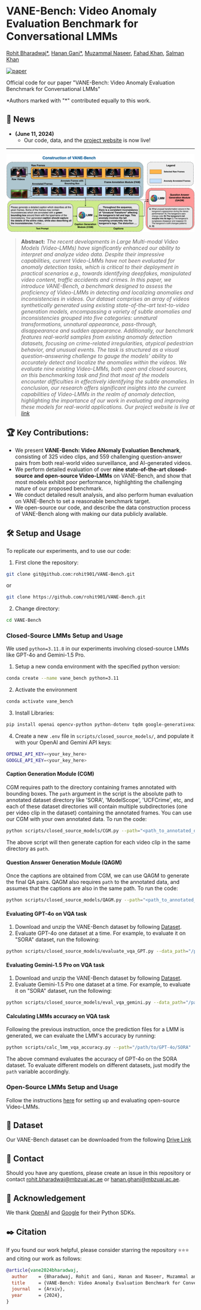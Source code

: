 # VANE-Bench: Video Anomaly Evaluation Benchmark for Conversational LMMs

[Rohit Bharadwaj*](https://rohit901.github.io), [Hanan Gani*](https://hananshafi.github.io/), [Muzammal Naseer](https://muzammal-naseer.com/), [Fahad Khan](https://sites.google.com/view/fahadkhans/home), [Salman Khan](https://salman-h-khan.github.io/)

[![paper](https://img.shields.io/badge/arXiv-Paper-<COLOR>.svg)]()

Official code for our paper "VANE-Bench: Video Anomaly Evaluation Benchmark for Conversational LMMs"

*Authors marked with "\*" contributed equally to this work.

## :rocket: News
* **(June 11, 2024)**
  * Our code, data, and the [project website](https://hananshafi.github.io/vane-benchmark/) is now live!

<hr>


![method-diagram](https://github.com/rohit901/VANE-Bench/blob/main/assets/Main_VANE-Bench%20Flow_v7.png?raw=true)
> **Abstract:** *The recent developments in Large Multi-modal Video Models (Video-LMMs) have significantly enhanced our ability to interpret and analyze video data. Despite their impressive capabilities, current Video-LMMs have not been evaluated for anomaly detection tasks, which is critical to their deployment in practical scenarios e.g., towards identifying deepfakes, manipulated video content, traffic accidents and crimes. In this paper, we introduce VANE-Bench, a benchmark designed to assess the proficiency of Video-LMMs in detecting and localizing anomalies and inconsistencies in videos. Our dataset comprises an array of videos synthetically generated using existing state-of-the-art text-to-video generation models, encompassing a variety of subtle anomalies and inconsistencies grouped into five categories: unnatural transformations, unnatural appearance, pass-through, disappearance and sudden appearance. Additionally, our benchmark features real-world samples from existing anomaly detection datasets, focusing on crime-related irregularities, atypical pedestrian behavior, and unusual events. The task is structured as a visual question-answering challenge to gauge the models' ability to accurately detect and localize the anomalies within the videos. We evaluate nine existing Video-LMMs, both open and closed sources, on this benchmarking task and find that most of the models encounter difficulties in effectively identifying the subtle anomalies. In conclusion, our research offers significant insights into the current capabilities of Video-LMMs in the realm of anomaly detection, highlighting the importance of our work in evaluating and improving these models for real-world applications. Our project website is live at [link](https://hananshafi.github.io/vane-benchmark/)*
>

## :trophy: Key Contributions:

- We present **VANE-Bench: Video ANomaly Evaluation Benchmark**, consisting of 325 video clips, and 559 challenging question-answer pairs from both real-world video surveillance, and AI-generated videos.
- We perform detailed evaluation of over **nine state-of-the-art closed-source and open-source Video-LMMs** on VANE-Bench, and show that most models exhibit poor performance, highlighting the challenging nature of our proposed benchmark.
- We conduct detailed result analysis, and also perform human evaluation on VANE-Bench to set a reasonable benchmark target.
- We open-source our code, and describe the data construction process of VANE-Bench along with making our data publicly available.

## :hammer_and_wrench: Setup and Usage
To replicate our experiments, and to use our code:
1. First clone the repository:
```bash
git clone git@github.com:rohit901/VANE-Bench.git
```
or
```bash
git clone https://github.com/rohit901/VANE-Bench.git
```
2. Change directory:
```bash
cd VANE-Bench
```

### Closed-Source LMMs Setup and Usage
We used `python=3.11.8` in our experiments involving closed-source LMMs like GPT-4o and Gemini-1.5 Pro. 
1. Setup a new conda environment with the specified python version:
```bash
conda create --name vane_bench python=3.11
```
2. Activate the environment
```bash
conda activate vane_bench
```
3. Install Libraries:
```bash
pip install openai opencv-python python-dotenv tqdm google-generativeai
```
4. Create a new `.env` file in `scripts/closed_source_models/`, and populate it with your OpenAI and Gemini API keys:
```bash
OPENAI_API_KEY=<your_key_here>
GOOGLE_API_KEY=<your_key_here>
```

#### Caption Generation Module (CGM)
CGM requires path to the directory containing frames annotated with bounding boxes. The `path` argument in the script is the absolute path to annotated dataset directory like 'SORA', 'ModelScope', 'UCFCrime', etc, and each of these dataset directories will contain multiple subdirectories (one per video clip in the dataset) containing the annotated frames. You can use our CGM with your own annotated data.
To run the code:
```bash
python scripts/closed_source_models/CGM.py --path="<path_to_annotated_dataset>"
```
The above script will then generate caption for each video clip in the same directory as `path`.

#### Question Answer Generation Module (QAGM)
Once the captions are obtained from CGM, we can use QAGM to generate the final QA pairs. QAGM also requires `path` to the annotated data, and assumes that the captions are also in the same path.
To run the code:
```bash
python scripts/closed_source_models/QAGM.py --path="<path_to_annotated_dataset_and_captions>"
```

#### Evaluating GPT-4o on VQA task
1. Download and unzip the VANE-Bench dataset by following [Dataset](#floppy_disk-dataset).
2. Evaluate GPT-4o one dataset at a time. For example, to evaluate it on "SORA" dataset, run the following:
```bash
python scripts/closed_source_models/evaluate_vqa_GPT.py --data_path="/path/to/VQA_Data/AI-Generated/SORA" --out_path="/path/to/GPT-4o/SORA"
```

#### Evaluating Gemini-1.5 Pro on VQA task
1. Download and unzip the VANE-Bench dataset by following [Dataset](#floppy_disk-dataset).
2. Evaluate Gemini-1.5 Pro one dataset at a time. For example, to evaluate it on "SORA" dataset, run the following:
```bash
python scripts/closed_source_models/eval_vqa_gemini.py --data_path="/path/to/VQA_Data/AI-Generated/SORA" --out_path="/path/to/Gemini-Pro/SORA"
```

#### Calculating LMMs accuracy on VQA task
Following the previous instruction, once the prediction files for a LMM is generated, we can evaluate the LMM's accuracy by running:
```bash
python scripts/calc_lmm_vqa_accuracy.py --path="/path/to/GPT-4o/SORA"
```
The above command evaluates the accuracy of GPT-4o on the SORA dataset. To evaluate different models on different datasets, just modify the `path` variable accordingly.

### Open-Source LMMs Setup and Usage
Follow the instructions [here](https://github.com/rohit901/VANE-Bench/tree/main/scripts/open_source_models) for setting up and evaluating open-source Video-LMMs.

## :floppy_disk: Dataset
Our VANE-Bench dataset can be downloaded from the following [Drive Link](https://drive.google.com/drive/folders/1DkmPlSy2naUCyw0AA2NYYUUsWFbAM0cF?usp=sharing)

## :email: Contact
Should you have any questions, please create an issue in this repository or contact rohit.bharadwaj@mbzuai.ac.ae or hanan.ghani@mbzuai.ac.ae.

## :pray: Acknowledgement
We thank [OpenAI](https://github.com/openai/openai-python) and [Google](https://github.com/google-gemini/generative-ai-python) for their Python SDKs. 

## :black_nib: Citation
If you found our work helpful, please consider starring the repository ⭐⭐⭐ and citing our work as follows:
```bibtex
@article{vane2024bharadwaj,
  author    = {Bharadwaj, Rohit and Gani, Hanan and Naseer, Muzammal and Khan, Fahad and Khan, Salman},
  title     = {VANE-Bench: Video Anomaly Evaluation Benchmark for Conversational LMMs},
  journal   = {Arxiv},
  year      = {2024},
}
```
